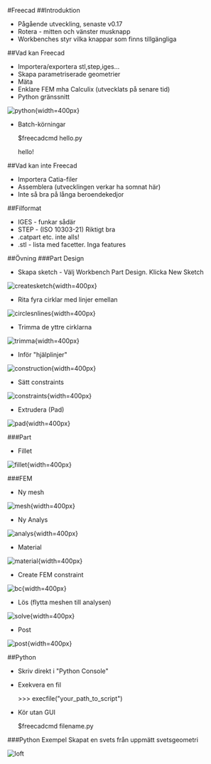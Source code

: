 #Freecad
##Introduktion
* Pågående utveckling, senaste v0.17
* Rotera - mitten och vänster musknapp
* Workbenches styr vilka knappar som finns tillgängliga

##Vad kan Freecad
* Importera/exportera stl,step,iges...
* Skapa parametriserade geometrier
* Mäta
* Enklare FEM mha Calculix (utvecklats på senare tid)
* Python gränssnitt

![python](python.png){width=400px}

* Batch-körningar
    
    $freecadcmd hello.py
    
    hello!


##Vad kan inte Freecad
* Importera Catia-filer
* Assemblera (utvecklingen verkar ha somnat här)
* Inte så bra på långa beroendekedjor

##Filformat
* IGES - funkar sådär
* STEP - (ISO 10303-21) Riktigt bra
* .catpart etc. inte alls!
* .stl - lista med facetter. Inga features

##Övning
###Part Design
* Skapa sketch - Välj Workbench Part Design. Klicka New Sketch

![createsketch](sketchcreate.png){width=400px}

* Rita fyra cirklar med linjer emellan

![circlesnlines](circlesNlines.png){width=400px}

* Trimma de yttre cirklarna

![trimma](trimma.png){width=400px}

* Inför "hjälplinjer"

![construction](construction.png){width=400px}

* Sätt constraints

![constraints](constraints.png){width=400px}

* Extrudera (Pad)

![pad](pad.png){width=400px}

###Part
* Fillet

![fillet](fillet.png){width=400px}

###FEM
* Ny mesh

![mesh](mesh0.16.png){width=400px}

* Ny Analys

![analys](analys.png){width=400px}

* Material

![material](material.png){width=400px}

* Create FEM constraint

![bc](bc.png){width=400px}

* Lös (flytta meshen till analysen)

![solve](solve.png){width=400px}

* Post

![post](post.png){width=400px}

##Python
* Skriv direkt i "Python Console"
* Exekvera en fil 

   \>>> execfile("your_path_to_script")
    
* Kör utan GUI 

    $freecadcmd filename.py

###Python Exempel
Skapat en svets från uppmätt svetsgeometri

![loft](loft.png)